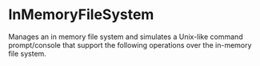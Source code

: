 # InMemoryFileSystem
Manages an in memory file system and simulates a Unix-like command prompt/console that support the following operations over the in-memory file system.
